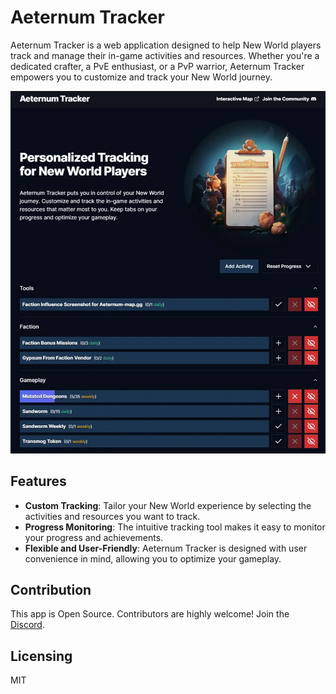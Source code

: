 # Aeternum Tracker

Aeternum Tracker is a web application designed to help New World players track and manage their in-game activities and resources. Whether you're a dedicated crafter, a PvE enthusiast, or a PvP warrior, Aeternum Tracker empowers you to customize and track your New World journey.

![Aeternum Tracker Screenshot](media/screenshot.webp)

## Features

- **Custom Tracking**: Tailor your New World experience by selecting the activities and resources you want to track.
- **Progress Monitoring**: The intuitive tracking tool makes it easy to monitor your progress and achievements.
- **Flexible and User-Friendly**: Aeternum Tracker is designed with user convenience in mind, allowing you to optimize your gameplay.

## Contribution

This app is Open Source. Contributors are highly welcome!
Join the [Discord](https://th.gl/discord).

## Licensing

MIT
